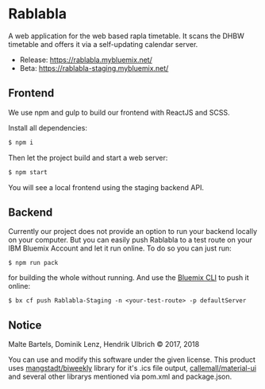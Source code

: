 Rablabla
==============

A web application for the web based rapla timetable. It scans the DHBW timetable and offers it via a self-updating calendar server.

- Release: https://rablabla.mybluemix.net/
- Beta: https://rablabla-staging.mybluemix.net/

## Frontend

We use npm and gulp to build our frontend with ReactJS and SCSS.

Install all dependencies:
```bash
$ npm i
```
Then let the project build and start a web server:
```bash
$ npm start
```
You will see a local frontend using the staging backend API.

## Backend

Currently our project does not provide an option to run your backend locally on your computer. But you can easily push Rablabla to a test route on your IBM Bluemix Account and let it run online. To do so you can just run:

```
$ npm run pack
```

for building the whole without running. And use the [Bluemix CLI](https://console.bluemix.net/docs/cli/index.html) to push it online:

```
$ bx cf push Rablabla-Staging -n <your-test-route> -p defaultServer
```

## Notice

Malte Bartels, Dominik Lenz, Hendrik Ulbrich © 2017, 2018

You can use and modify this software under the given license. This product uses [mangstadt/biweekly](https://github.com/mangstadt/biweekly) library for it's .ics file output, [callemall/material-ui](https://github.com/callemall/material-ui) and several other librarys mentioned via pom.xml and package.json.
